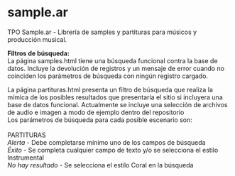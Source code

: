 # sample.ar
TPO Sample.ar - Librería de samples y partituras para músicos y producción musical.

<b>Filtros de búsqueda: </b></br>
La página samples.html tiene una búsqueda funcional contra la base de datos. Incluye la devolución de registros y un mensaje de error cuando no coinciden los parámetros de búsqueda con ningún registro cargado.

La página partituras.html presenta un filtro de búsqueda que realiza la mímica de los posibles resultados que presentaría el sitio si incluyera una base de datos funcional. Actualmente se incluye una selección de archivos de audio e imagen a modo de ejemplo dentro del repositorio</br>
Los parámetros de búsqueda para cada posible escenario son: </br>
</br>
  PARTITURAS</br>
            <i>Alerta</i> - Debe completarse mínimo uno de los campos de búsqueda</br>
            <i>Éxito </i>- Se completa cualquier campo de texto y/o se selecciona el estilo Instrumental</br>
            <i>No hay resultado </i>- Se selecciona el estilo Coral en la búsqueda</br>
            
